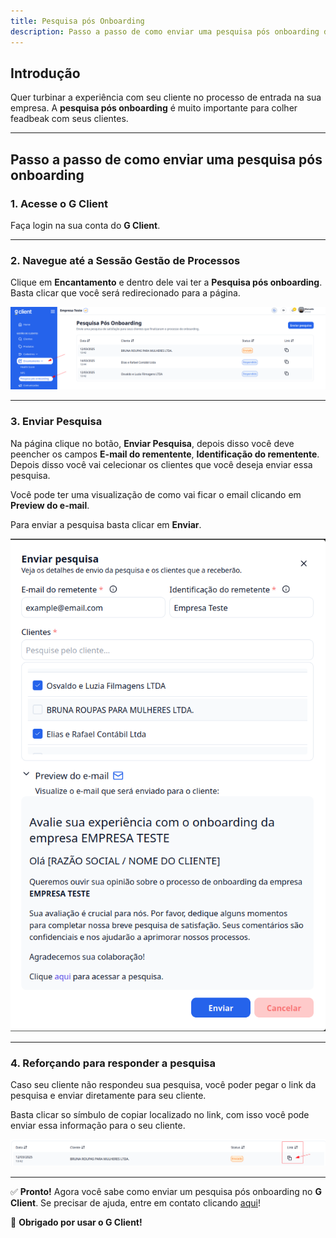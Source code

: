 ```yaml
---
title: Pesquisa pós Onboarding
description: Passo a passo de como enviar uma pesquisa pós onboarding dentro do G Client.
---
```


## Introdução

Quer turbinar a experiência com seu cliente no processo de entrada na sua empresa. A **pesquisa pós onboarding** é muito importante para colher feadbeak com seus clientes.

---

## Passo a passo de como enviar uma pesquisa pós onboarding

### 1. Acesse o G Client

Faça login na sua conta do **G Client**.

---

### 2. Navegue até a Sessão **Gestão de Processos**

Clique em **Encantamento** e dentro dele vai ter a **Pesquisa pós onboarding**. Basta clicar que você será redirecionado para a página.

![Exemplo descrito acima](./img/post-onboarding-survey/example-01.png)

---

### 3. Enviar Pesquisa

Na página clique no botão, **Enviar Pesquisa**, depois disso você deve peencher os campos **E-mail do rementente**, **Identificação do rementente**. Depois disso você vai celecionar os clientes que você deseja enviar essa pesquisa.

Você pode ter uma visualização de como vai ficar o email clicando em **Preview do e-mail**.

Para enviar a pesquisa basta clicar em **Enviar**.

![Exemplo descrito acima](./img/post-onboarding-survey/example-02.png)

---

### 4. Reforçando para responder a pesquisa

Caso seu cliente não respondeu sua pesquisa, você poder pegar o link da pesquisa e enviar diretamente para seu cliente.

Basta clicar so símbulo de copiar localizado no link, com isso você pode enviar essa informação para o seu cliente.

![Exemplo descrito acima](./img/post-onboarding-survey/example-03.png)

---

✅ **Pronto!** Agora você sabe como enviar um pesquisa pós onboarding no **G Client**. Se precisar de ajuda, entre em contato clicando [aqui](https://api.whatsapp.com/send?phone=5544997046569&text=Preciso%20de%20ajuda%20sobre%20um%20tutorial)!

🎉 **Obrigado por usar o G Client!**
